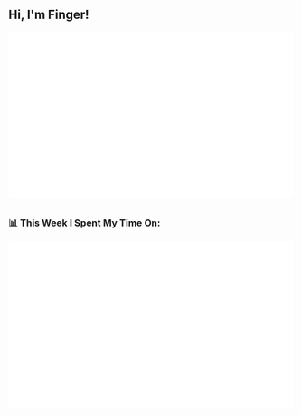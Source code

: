 <h2> Hi, I'm Finger!</h2>

<img align="right" src="https://raw.githubusercontent.com/spianmo/github-stats/master/generated/overview.svg#gh-light-mode-only">

<!-- <img align="right" height="160em" src="https://github-readme-stats-eight-theta.vercel.app/api/top-langs/?username=spianmo&layout=compact&langs_count=8&theme=algolia"/>	 -->
	
```go
package main

type Me struct {
	Name   string
	Job    string
	Code   string
	Skills string
}

func main() {
	me := &Me{
		Name:   "Finger",
		Job:    "Client-side Engineer",
		Code:   "Java, Kotlin, C#, Rust and C++ and Others",
		Skills: "Android, Security, Cross-platform client, NLP, CV, ASR ^o^",
	}
	_ = me
}
```


<h3>📊 This Week I Spent My Time On:</h3>
<img align='right' src="https://raw.githubusercontent.com/spianmo/github-stats/master/generated/languages.svg#gh-light-mode-only">

<!--START_SECTION:waka-->

```txt
C++                    7 hrs 48 mins   ███████▓░░░░░░░░░░░░░░░░░   30.71 %
Kotlin                 7 hrs 37 mins   ███████▒░░░░░░░░░░░░░░░░░   29.99 %
Markdown               3 hrs 14 mins   ███▒░░░░░░░░░░░░░░░░░░░░░   12.75 %
XML                    1 hr 49 mins    █▓░░░░░░░░░░░░░░░░░░░░░░░   07.15 %
Java                   1 hr 44 mins    █▓░░░░░░░░░░░░░░░░░░░░░░░   06.88 %
```

<!--END_SECTION:waka-->
